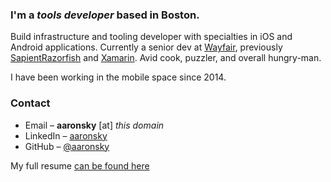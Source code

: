 ### I'm a _tools developer_ based in Boston.

Build infrastructure and tooling developer with specialties in iOS and Android applications. Currently a senior dev at [Wayfair](https://www.wayfair.com/), previously [SapientRazorfish](https://www.sapientrazorfish.com/) and [Xamarin](https://www.xamarin.com/). Avid cook, puzzler, and overall hungry-man.

I have been working in the mobile space since 2014.

### Contact

-   Email – **aaronsky** [at] _this domain_
-   LinkedIn – [aaronsky](https://www.linkedin.com/in/aaronsky/)
-   GitHub – [@aaronsky](https://github.com/aaronsky/)

My full resume [can be found here]()
